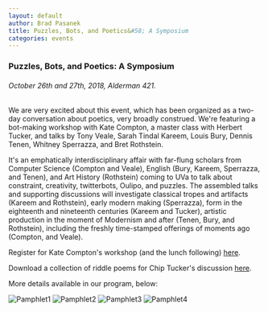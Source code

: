 ```yaml
---
layout: default
author: Brad Pasanek
title: Puzzles, Bots, and Poetics&#58; A Symposium
categories: events
---
```


### Puzzles, Bots, and Poetics: A Symposium

###### October 26th and 27th, 2018, Alderman 421. 

We are very excited about this event, which has been organized as a two-day conversation about poetics, very broadly construed. We're featuring a bot-making workshop with Kate Compton, a master class with Herbert Tucker, and talks by Tony Veale, Sarah Tindal Kareem, Louis Bury, Dennis Tenen, Whitney Sperrazza, and Bret Rothstein. 

It's an emphatically interdisciplinary affair with far-flung scholars from Computer Science (Compton and Veale), English (Bury, Kareem, Sperrazza, and Tenen), and Art History (Rothstein) coming to UVa to talk about constraint, creativity, twitterbots, Oulipo, and puzzles. The assembled talks and supporting discussions will investigate classical tropes and artifacts (Kareem and Rothstein), early modern making (Sperrazza), form in the eighteenth and nineteenth centuries (Kareem and Tucker), artistic production in the moment of Modernism and after (Tenen, Bury, and Rothstein), including the freshly time-stamped offerings of moments ago (Compton, and Veale).

Register for Kate Compton's workshop (and the lunch following) [here](https://docs.google.com/forms/d/e/1FAIpQLSfB8ZttNbHjjZc2nnmySGKtZoLfp3JcnetDO_3H7_76YYRleg/viewform).

Download a collection of riddle poems for Chip Tucker's discussion [here](https://github.com/bpasanek/puzzlepoesis/raw/gh-pages/docs/riddlepoems.pdf).

More details available in our program, below:

![Pamphlet1](./../../../../images/PuzzlePamphlet1.jpg)
![Pamphlet2](./../../../../images/PuzzlePamphlet2.jpg)
![Pamphlet3](./../../../../images/PuzzlePamphlet3.jpg)
![Pamphlet4](./../../../../images/PuzzlePamphlet4.jpg)


<!--All events taking place in Alderman Library, Room 421

Friday, October 26 

 9 AM - Kate Compton, Computer Science, UC Santa Cruz 
	      Creative Coding Workshop

2 PM - Tony Veale, Computer Science, University College Dublin 
	      “Game of Tropes II: A Clash of Symbols”

3 PM - Sarah Tindal Kareem, English, UCLA
	      “Chasing Daedalus”

 4 PM - Louis Bury, English, CUNY Hostos,
	      “‘Rats Build Their Labyrinths’: On the Psychology and Aesthetics of Puzzles”
		

Saturday, October 27

10 AM - Dennis Tenen, Department of English and Comparative Literature, Columbia University
	       “Techniques of Industrial Modernism: Plot Robot”

11 AM - Whitney Sperrazza, Digital Humanties, University of Kansas 
	        “Blazonic (Un)making: Margaret Cavendish’s 
	         Recipe Poems as Early Modern Maker Labs”

1 PM - Herbert Tucker, English, University of Virginia
	        Riddle Poems: A Discussion

2 PM - Bret Rothstein, Art History, Indiana University
	        “Secret Hardware Handshakes”

This event made possible with support from the Page-Barbour Committee, the IHGC's Humanities Informatics Lab, and Scholars' Lab-->